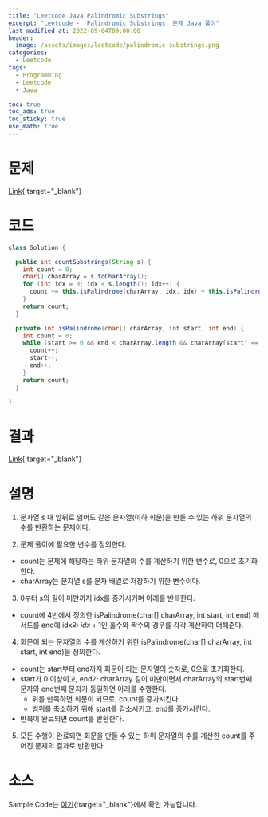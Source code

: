 ```yaml
---
title: "Leetcode Java Palindromic Substrings"
excerpt: "Leetcode - 'Palindromic Substrings' 문제 Java 풀이"
last_modified_at: 2022-09-04T09:00:00
header:
  image: /assets/images/leetcode/palindromic-substrings.png
categories:
  - Leetcode
tags:
  - Programming
  - Leetcode
  - Java

toc: true
toc_ads: true
toc_sticky: true
use_math: true
---
```

# 문제
[Link](https://leetcode.com/problems/palindromic-substrings/){:target="_blank"}

# 코드
```java
class Solution {

  public int countSubstrings(String s) {
    int count = 0;
    char[] charArray = s.toCharArray();
    for (int idx = 0; idx < s.length(); idx++) {
      count += this.isPalindrome(charArray, idx, idx) + this.isPalindrome(charArray, idx, idx + 1);
    }
    return count;
  }

  private int isPalindrome(char[] charArray, int start, int end) {
    int count = 0;
    while (start >= 0 && end < charArray.length && charArray[start] == charArray[end]) {
      count++;
      start--;
      end++;
    }
    return count;
  }

}
```

# 결과
[Link](https://leetcode.com/submissions/detail/790848726/){:target="_blank"}

# 설명
1. 문자열 s 내 앞뒤로 읽어도 같은 문자열(이하 회문)을 만들 수 있는 하위 문자열의 수를 반환하는 문제이다.

2. 문제 풀이에 필요한 변수를 정의한다.
- count는 문제에 해당하는 하위 문자열의 수를 계산하기 위한 변수로, 0으로 초기화한다.
- charArray는 문자열 s를 문자 배열로 저장하기 위한 변수이다.

3. 0부터 s의 길이 미만까지 idx를 증가시키며 아래를 반복한다.
- count에 4번에서 정의한 isPalindrome(char[] charArray, int start, int end) 메서드를 end에 idx와 $idx + 1$인 홀수와 짝수의 경우를 각각 계산하여 더해준다.

4. 회문이 되는 문자열의 수를 계산하기 위한 isPalindrome(char[] charArray, int start, int end)을 정의한다.
- count는 start부터 end까지 회문이 되는 문자열의 숫자로, 0으로 초기화한다.
- start가 0 이상이고, end가 charArray 길이 미만이면서 charArray의 start번째 문자와 end번째 문자가 동일하면 아래를 수행한다.
  - 위를 만족하면 회문이 되므로, count를 증가시킨다.
  - 범위를 축소하기 위해 start를 감소시키고, end를 증가시킨다.
- 반복이 완료되면 count를 반환한다.

5. 모든 수행이 완료되면 회문을 만들 수 있는 하위 문자열의 수를 계산한 count를 주어진 문제의 결과로 반환한다.

# 소스
Sample Code는 [여기](https://github.com/GracefulSoul/leetcode/blob/master/src/main/java/gracefulsoul/problems/PalindromicSubstrings.java){:target="_blank"}에서 확인 가능합니다.
